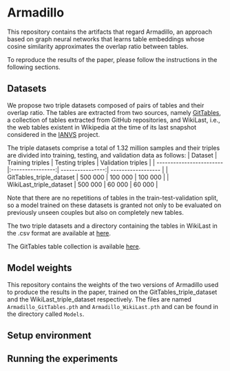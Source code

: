 # Armadillo
This repository contains the artifacts that regard Armadillo, an approach based on graph neural networks that learns table embeddings whose cosine similarity approximates the overlap ratio between tables.

To reproduce the results of the paper, please follow the instructions in the following sections.

## Datasets
We propose two triple datasets composed of pairs of tables and their overlap ratio. The tables are extracted from two sources, namely [GitTables](https://github.com/madelonhulsebos/gittables), a collection of tables extracted from GitHub repositories, and WikiLast, i.e., the web tables existent in Wikipedia at the time of its last snapshot considered in the [IANVS](https://hpi.de/naumann/projects/data-profiling-and-analytics/change-exploration.html) project. 

The triple datasets comprise a total of 1.32 million samples and their triples are divided into training, testing, and validation data as follows:
| Dataset                  | Training triples | Testing triples  | Validation triples | 
| ------------------------ |:----------------:| ----------------:| ------------------ |
| GitTables_triple_dataset | 500 000          | 100 000          | 100 000            |
| WikiLast_triple_dataset  | 500 000          | 60 000           | 60 000             |

Note that there are no repetitions of tables in the train-test-validation split, so a model trained on these datasets is granted not only to be evaluated on previously unseen couples but also on completely new tables.

The two triple datasets and a directory containing the tables in WikiLast in the .csv format are available at [here](//my.hidrive.com/share/6tuees3os3).

The GitTables table collection is available [here](https://zenodo.org/records/6515799).

## Model weights
This repository contains the weights of the two versions of Armadillo used to produce the results in the paper, trained on the GitTables_triple_dataset and the WikiLast_triple_dataset respectively. The files are named `Armadillo_GitTables.pth` and `Armadillo_WikiLast.pth` and can be found in the directory called `Models`.

## Setup environment

## Running the experiments
